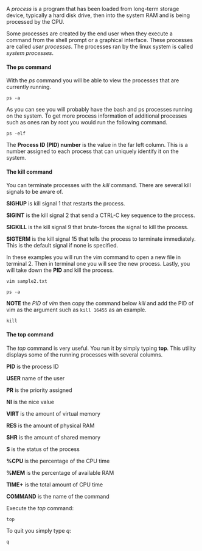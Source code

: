 A *process* is a program that has been loaded from long-term storage device, typically a hard disk drive, then into the system RAM and is being processed by the CPU. 

Some processes are created by the end user when they execute a command from the shell prompt or a graphical interface. These processes are called *user processes*. The processes ran by the linux system is called *system processes*. 

#### The ps command

With the *ps* command you will be able to view the processes that are currently running.

```execute
ps -a
```

As you can see you will probably have the bash and ps processes running on the system. To get more process information of additional processes such as ones ran by root you would run the following command.

```execute
ps -elf
```

The **Process ID (PID) number** is the value in the far left column. This is a number assigned to each process that can uniquely identify it on the system. 

#### The kill command

You can terminate processes with the *kill* command. There are several kill signals to be aware of. 

**SIGHUP** is kill signal 1 that restarts the process.

**SIGINT** is the kill signal 2 that send a CTRL-C key sequence to the process.

**SIGKILL** is the kill signal 9 that brute-forces the signal to kill the process.

**SIGTERM** is the kill signal 15 that tells the process to terminate immediately. This is the default signal if none is specified. 

In these examples you will run the vim command to open a new file in terminal 2. Then in terminal one you will see the new process. Lastly, you will take down the **PID** and kill the process.

```execute-2
vim sample2.txt
```

```execute-1
ps -a
```

**NOTE** the *PID* of *vim* then copy the command below *kill* and add the PID of vim as the argument such as `kill 16455` as an example. 

```copy
kill 
```

#### The top command

The *top* command is very useful. You run it by simply typing **top**. This utility displays  some of the running processes with several columns.

**PID** is the process ID

**USER** name of the user

**PR** is the priority assigned 

**NI** is the nice value

**VIRT** is the amount of virtual memory

**RES** is the amount of physical RAM

**SHR** is the amount of shared memory

**S** is the status of the process 

**%CPU** is the percentage of the CPU time

**%MEM** is the percentage of available RAM 

**TIME+** is the total amount of CPU time

**COMMAND** is the name of the command 

Execute the *top* command:

```execute
top
```

To quit you simply type *q*:

```execute
q
```
